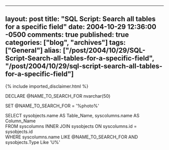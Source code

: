   ---
  layout: post
  title: "SQL Script: Search all tables for a specific field"
  date: 2004-10-29 12:36:00 -0500
  comments: true
  published: true
  categories: ["blog", "archives"]
  tags: ["General"]
  alias: ["/post/2004/10/29/SQL-Script-Search-all-tables-for-a-specific-field", "/post/2004/10/29/sql-script-search-all-tables-for-a-specific-field"]
  ---
<!-- more -->
{% include imported_disclaimer.html %}
<P>DECLARE @NAME_TO_SEARCH_FOR nvarchar(50)</P>
<P>SET @NAME_TO_SEARCH_FOR = '%photo%'</P>
<P>SELECT&nbsp;sysobjects.name AS Table_Name, syscolumns.name AS Column_Name <BR>FROM syscolumns INNER JOIN sysobjects ON syscolumns.id = sysobjects.id<BR>WHERE syscolumns.name LIKE @NAME_TO_SEARCH_FOR AND sysobjects.Type Like 'U%'</P>
